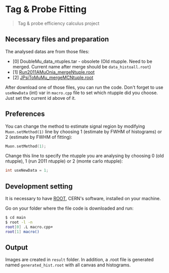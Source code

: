 # Tag & Probe Fitting

> Tag &amp; probe efficiency calculus project

## Necessary files and preparation

The analysed datas are from those files:
* [0] DoubleMu_data_ntuples.tar - obsolete (Old ntupple. Need to be merged. Current name after merge should be `data_histoall.root`)
* [1] [Run2011AMuOnia_mergeNtuple.root](https://drive.google.com/drive/u/0/folders/1Nu9Al7SV1F60TMFxKZVBIMvgEWAdzida)
* [2] [JPsiToMuMu_mergeMCNtuple.root](https://drive.google.com/drive/u/0/folders/1Nu9Al7SV1F60TMFxKZVBIMvgEWAdzida)

After download one of those files, you can run the code. Don't forget to use `useNewData` (int) var in `macro.cpp` file to set which ntupple did you choose. Just set the current id above of it.

## Preferences

You can change the method to estimate signal region by modifying `Muon.setMethod(1)` line by choosing 1 (estimate by FWHM of histograms) or 2 (estimate by FWHM of fitting):

```cpp
Muon.setMethod(1);
```

Change this line to specify the ntupple you are analysing by choosing 0 (old ntupple), 1 (run 2011 ntupple) or 2 (monte carlo ntupple):

```cpp
int useNewData = 1;
```

## Development setting

It is necessary to have [ROOT](https://root.cern.ch/root/html534/guides/users-guide/InstallandBuild.html), CERN's software, installed on your machine.

Go on your folder where the file code is downloaded and run:

```sh
$ cd main
$ root -l -n
root[0] .L macro.cpp+
root[1] macro()
```

## Output
Images are created in `result` folder. In addition, a .root file is generated named `generated_hist.root` with all canvas and histograms.

